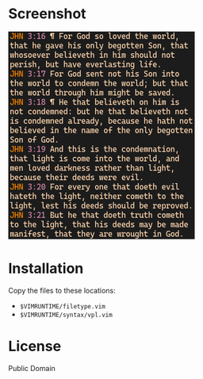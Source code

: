 # Screenshot
![vpl syntax highlighting](screenshot.png)

# Installation
Copy the files to these locations:
- `$VIMRUNTIME/filetype.vim`
- `$VIMRUNTIME/syntax/vpl.vim`

# License
Public Domain

